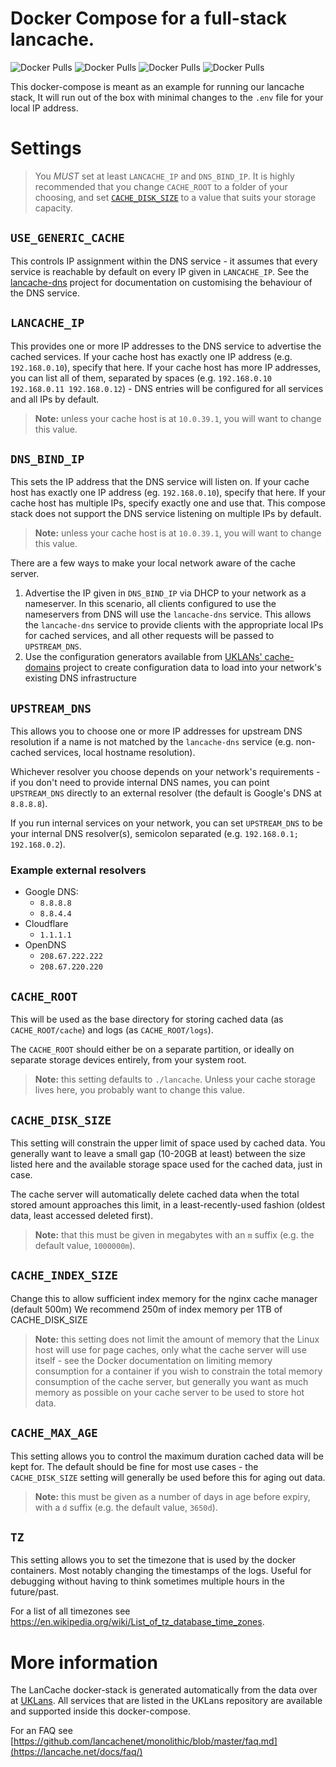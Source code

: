 # Docker Compose for a full-stack lancache.

![Docker Pulls](https://img.shields.io/docker/pulls/lancachenet/monolithic?label=Monolithic) ![Docker Pulls](https://img.shields.io/docker/pulls/lancachenet/lancache-dns?label=Lancache-dns) ![Docker Pulls](https://img.shields.io/docker/pulls/lancachenet/sniproxy?label=Sniproxy) ![Docker Pulls](https://img.shields.io/docker/pulls/lancachenet/generic?label=Generic)

This docker-compose is meant as an example for running our lancache stack, It will run out of the box with minimal changes to the `.env` file for your local IP address.

# Settings
> You *MUST* set at least `LANCACHE_IP` and `DNS_BIND_IP`. It is highly recommended that you change `CACHE_ROOT` to a folder of your choosing, and set [`CACHE_DISK_SIZE`](#cache_disk_size) to a value that suits your storage capacity.

## `USE_GENERIC_CACHE`
This controls IP assignment within the DNS service - it assumes that every service is reachable by default on every IP given in `LANCACHE_IP`. See the [lancache-dns](https://github.com/lancachenet/lancache-dns) project for documentation on customising the behaviour of the DNS service.

## `LANCACHE_IP`
This provides one or more IP addresses to the DNS service to advertise the cached services. If your cache host has exactly one IP address (e.g. `192.168.0.10`), specify that here. If your cache host has more IP addresses, you can list all of them, separated by spaces (e.g. `192.168.0.10 192.168.0.11 192.168.0.12`) - DNS entries will be configured for all services and all IPs by default.

> **Note:** unless your cache host is at `10.0.39.1`, you will want to change this value.

## `DNS_BIND_IP`
This sets the IP address that the DNS service will listen on. If your cache host has exactly one IP address (eg. `192.168.0.10`), specify that here. If your cache host has multiple IPs, specify exactly one and use that. This compose stack does not support the DNS service listening on multiple IPs by default.

> **Note:** unless your cache host is at `10.0.39.1`, you will want to change this value.

There are a few ways to make your local network aware of the cache server.

1. Advertise the IP given in `DNS_BIND_IP` via DHCP to your network as a nameserver. In this scenario, all clients configured to use the nameservers from DNS will use the `lancache-dns` service.
  This allows the `lancache-dns` service to provide clients with the appropriate local IPs for cached services, and all other requests will be passed to `UPSTREAM_DNS`.
2. Use the configuration generators available from [UKLANs' cache-domains](https://github.com/uklans/cache-domains) project to create configuration data to load into your network's existing DNS infrastructure

## `UPSTREAM_DNS`
This allows you to choose one or more IP addresses for upstream DNS resolution if a name is not matched by the `lancache-dns` service (e.g. non-cached services, local hostname resolution).

Whichever resolver you choose depends on your network's requirements - if you don't need to provide internal DNS names, you can point `UPSTREAM_DNS` directly to an external resolver (the default is Google's DNS at `8.8.8.8`).

If you run internal services on your network, you can set `UPSTREAM_DNS` to be your internal DNS resolver(s), semicolon separated (e.g. `192.168.0.1; 192.168.0.2`).

### Example external resolvers
- Google DNS:
  - `8.8.8.8`
  - `8.8.4.4`
- Cloudflare
  - `1.1.1.1`
- OpenDNS
  - `208.67.222.222`
  - `208.67.220.220`

## `CACHE_ROOT`
This will be used as the base directory for storing cached data (as `CACHE_ROOT/cache`) and logs (as `CACHE_ROOT/logs`).

The `CACHE_ROOT` should either be on a separate partition, or ideally on separate storage devices entirely, from your system root.

> **Note:** this setting defaults to `./lancache`. Unless your cache storage lives here, you probably want to change this value.

## `CACHE_DISK_SIZE`
This setting will constrain the upper limit of space used by cached data. You generally want to leave a small gap (10-20GB at least) between the size listed here and the available storage space used for the cached data, just in case.

The cache server will automatically delete cached data when the total stored amount approaches this limit, in a least-recently-used fashion (oldest data, least accessed deleted first).

> **Note:** that this must be given in megabytes with an `m` suffix (e.g. the default value, `1000000m`).

## `CACHE_INDEX_SIZE`
Change this to allow sufficient index memory for the nginx cache manager (default 500m)
We recommend 250m of index memory per 1TB of CACHE_DISK_SIZE 

> **Note:** this setting does not limit the amount of memory that the Linux host will use for page caches, only what the cache server will use itself - see the Docker documentation on limiting memory consumption for a container if you wish to constrain the total memory consumption of the cache server, but generally you want as much memory as possible on your cache server to be used to store hot data.

## `CACHE_MAX_AGE`
This setting allows you to control the maximum duration cached data will be kept for. The default should be fine for most use cases - the `CACHE_DISK_SIZE` setting will generally be used before this for aging out data.

> **Note:** this must be given as a number of days in age before expiry, with a `d` suffix (e.g. the default value, `3650d`).

## `TZ`
This setting allows you to set the timezone that is used by the docker containers. Most notably changing the timestamps of the logs. Useful for debugging without having to think sometimes multiple hours in the future/past. 

For a list of all timezones see https://en.wikipedia.org/wiki/List_of_tz_database_time_zones.

# More information
The LanCache docker-stack is generated automatically from the data over at [UKLans](https://github.com/uklans/cache-domains). All services that are listed in the UKLans repository are available and supported inside this docker-compose.

For an FAQ see [https://github.com/lancachenet/monolithic/blob/master/faq.md](https://lancache.net/docs/faq/)
